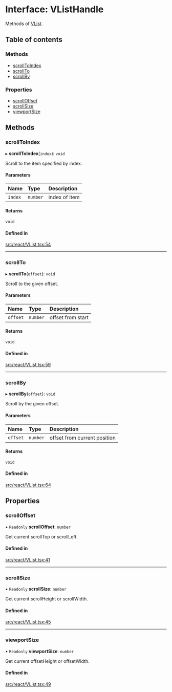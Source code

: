# Interface: VListHandle

Methods of [VList](../API.md#vlist).

## Table of contents

### Methods

- [scrollToIndex](VListHandle.md#scrolltoindex)
- [scrollTo](VListHandle.md#scrollto)
- [scrollBy](VListHandle.md#scrollby)

### Properties

- [scrollOffset](VListHandle.md#scrolloffset)
- [scrollSize](VListHandle.md#scrollsize)
- [viewportSize](VListHandle.md#viewportsize)

## Methods

### scrollToIndex

▸ **scrollToIndex**(`index`): `void`

Scroll to the item specified by index.

#### Parameters

| Name | Type | Description |
| :------ | :------ | :------ |
| `index` | `number` | index of item |

#### Returns

`void`

#### Defined in

[src/react/VList.tsx:54](https://github.com/inokawa/virtua/blob/321db41/src/react/VList.tsx#L54)

___

### scrollTo

▸ **scrollTo**(`offset`): `void`

Scroll to the given offset.

#### Parameters

| Name | Type | Description |
| :------ | :------ | :------ |
| `offset` | `number` | offset from start |

#### Returns

`void`

#### Defined in

[src/react/VList.tsx:59](https://github.com/inokawa/virtua/blob/321db41/src/react/VList.tsx#L59)

___

### scrollBy

▸ **scrollBy**(`offset`): `void`

Scroll by the given offset.

#### Parameters

| Name | Type | Description |
| :------ | :------ | :------ |
| `offset` | `number` | offset from current position |

#### Returns

`void`

#### Defined in

[src/react/VList.tsx:64](https://github.com/inokawa/virtua/blob/321db41/src/react/VList.tsx#L64)

## Properties

### scrollOffset

• `Readonly` **scrollOffset**: `number`

Get current scrollTop or scrollLeft.

#### Defined in

[src/react/VList.tsx:41](https://github.com/inokawa/virtua/blob/321db41/src/react/VList.tsx#L41)

___

### scrollSize

• `Readonly` **scrollSize**: `number`

Get current scrollHeight or scrollWidth.

#### Defined in

[src/react/VList.tsx:45](https://github.com/inokawa/virtua/blob/321db41/src/react/VList.tsx#L45)

___

### viewportSize

• `Readonly` **viewportSize**: `number`

Get current offsetHeight or offsetWidth.

#### Defined in

[src/react/VList.tsx:49](https://github.com/inokawa/virtua/blob/321db41/src/react/VList.tsx#L49)
